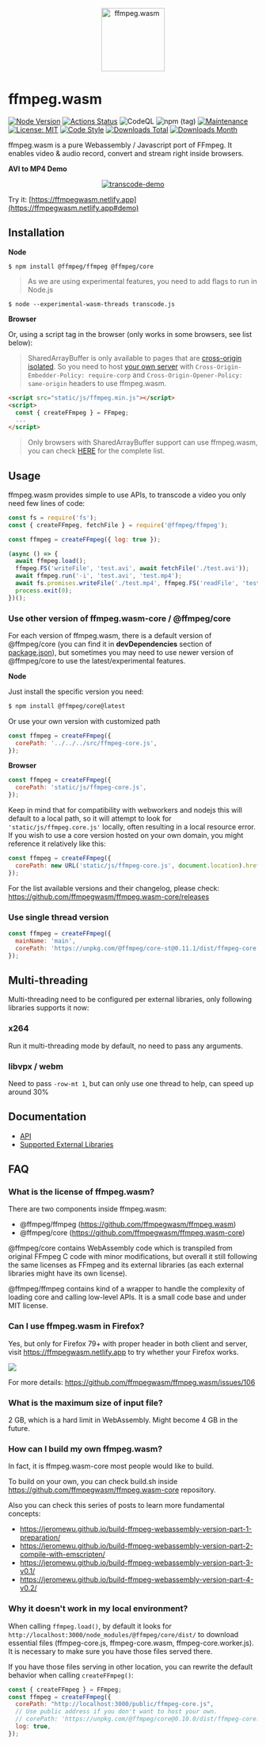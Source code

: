 <p align="center">
  <a href="#">
    <img alt="ffmpeg.wasm" width="128px" height="128px" src="https://github.com/ffmpegwasm/ffmpeg.wasm/raw/master/docs/images/ffmpegwasm-icon.png">
  </a>
</p>

# ffmpeg.wasm

[![Node Version](https://img.shields.io/node/v/@ffmpeg/ffmpeg.svg)](https://img.shields.io/node/v/@ffmpeg/ffmpeg.svg)
[![Actions Status](https://github.com/ffmpegwasm/ffmpeg.wasm/workflows/CI/badge.svg)](https://github.com/ffmpegwasm/ffmpeg.wasm/actions)
![CodeQL](https://github.com/ffmpegwasm/ffmpeg.wasm/workflows/CodeQL/badge.svg)
![npm (tag)](https://img.shields.io/npm/v/@ffmpeg/ffmpeg/latest)
[![Maintenance](https://img.shields.io/badge/Maintained%3F-yes-green.svg)](https://github.com/ffmpegwasm/ffmpeg.wasm/graphs/commit-activity)
[![License: MIT](https://img.shields.io/badge/License-MIT-yellow.svg)](https://opensource.org/licenses/MIT)
[![Code Style](https://badgen.net/badge/code%20style/airbnb/ff5a5f?icon=airbnb)](https://github.com/airbnb/javascript)
[![Downloads Total](https://img.shields.io/npm/dt/@ffmpeg/ffmpeg.svg)](https://www.npmjs.com/package/@ffmpeg/ffmpeg)
[![Downloads Month](https://img.shields.io/npm/dm/@ffmpeg/ffmpeg.svg)](https://www.npmjs.com/package/@ffmpeg/ffmpeg)

ffmpeg.wasm is a pure Webassembly / Javascript port of FFmpeg. It enables video & audio record, convert and stream right inside browsers.

**AVI to MP4 Demo**
<p align="center">
  <a href="#">
    <img alt="transcode-demo" src="https://github.com/ffmpegwasm/ffmpeg.wasm/raw/master/docs/images/transcode.gif">
  </a>
</p>

Try it: [https://ffmpegwasm.netlify.app](https://ffmpegwasm.netlify.app#demo)


## Installation

**Node**

```
$ npm install @ffmpeg/ffmpeg @ffmpeg/core
```

> As we are using experimental features, you need to add flags to run in Node.js

```
$ node --experimental-wasm-threads transcode.js
```

**Browser**

Or, using a script tag in the browser (only works in some browsers, see list below):

> SharedArrayBuffer is only available to pages that are [cross-origin isolated](https://developer.chrome.com/blog/enabling-shared-array-buffer/#cross-origin-isolation). So you need to host [your own server](https://github.com/ffmpegwasm/ffmpegwasm.github.io/blob/main/server/server.js) with `Cross-Origin-Embedder-Policy: require-corp` and `Cross-Origin-Opener-Policy: same-origin` headers to use ffmpeg.wasm.

```html
<script src="static/js/ffmpeg.min.js"></script>
<script>
  const { createFFmpeg } = FFmpeg;
  ...
</script>
```

> Only browsers with SharedArrayBuffer support can use ffmpeg.wasm, you can check [HERE](https://caniuse.com/sharedarraybuffer) for the complete list.

## Usage

ffmpeg.wasm provides simple to use APIs, to transcode a video you only need few lines of code:

```javascript
const fs = require('fs');
const { createFFmpeg, fetchFile } = require('@ffmpeg/ffmpeg');

const ffmpeg = createFFmpeg({ log: true });

(async () => {
  await ffmpeg.load();
  ffmpeg.FS('writeFile', 'test.avi', await fetchFile('./test.avi'));
  await ffmpeg.run('-i', 'test.avi', 'test.mp4');
  await fs.promises.writeFile('./test.mp4', ffmpeg.FS('readFile', 'test.mp4'));
  process.exit(0);
})();
```

### Use other version of ffmpeg.wasm-core / @ffmpeg/core

For each version of ffmpeg.wasm, there is a default version of @ffmpeg/core (you can find it in **devDependencies** section of [package.json](https://github.com/ffmpegwasm/ffmpeg.wasm/blob/master/package.json)), but sometimes you may need to use newer version of @ffmpeg/core to use the latest/experimental features.

**Node**

Just install the specific version you need:

```bash
$ npm install @ffmpeg/core@latest
```

Or use your own version with customized path

```javascript
const ffmpeg = createFFmpeg({
  corePath: '../../../src/ffmpeg-core.js',
});
```

**Browser**

```javascript
const ffmpeg = createFFmpeg({
  corePath: 'static/js/ffmpeg-core.js',
});
```

Keep in mind that for compatibility with webworkers and nodejs this will default to a local path, so it will attempt to look for `'static/js/ffmpeg.core.js'` locally, often resulting in a local resource error. If you wish to use a core version hosted on your own domain, you might reference it relatively like this:

```javascript
const ffmpeg = createFFmpeg({
  corePath: new URL('static/js/ffmpeg-core.js', document.location).href,
});
```

For the list available versions and their changelog, please check: https://github.com/ffmpegwasm/ffmpeg.wasm-core/releases

### Use single thread version

```javascript
const ffmpeg = createFFmpeg({
  mainName: 'main',
  corePath: 'https://unpkg.com/@ffmpeg/core-st@0.11.1/dist/ffmpeg-core.js',
});
```

## Multi-threading

Multi-threading need to be configured per external libraries, only following libraries supports it now:

### x264

Run it multi-threading mode by default, no need to pass any arguments.

### libvpx / webm

Need to pass `-row-mt 1`, but can only use one thread to help, can speed up around 30%

## Documentation

- [API](https://github.com/ffmpegwasm/ffmpeg.wasm/blob/master/docs/api.md)
- [Supported External Libraries](https://github.com/ffmpegwasm/ffmpeg.wasm-core#configuration)

## FAQ

### What is the license of ffmpeg.wasm?

There are two components inside ffmpeg.wasm:

- @ffmpeg/ffmpeg (https://github.com/ffmpegwasm/ffmpeg.wasm)
- @ffmpeg/core (https://github.com/ffmpegwasm/ffmpeg.wasm-core)

@ffmpeg/core contains WebAssembly code which is transpiled from original FFmpeg C code with minor modifications, but overall it still following the same licenses as FFmpeg and its external libraries (as each external libraries might have its own license).

@ffmpeg/ffmpeg contains kind of a wrapper to handle the complexity of loading core and calling low-level APIs. It is a small code base and under MIT license.

### Can I use ffmpeg.wasm in Firefox?

Yes, but only for Firefox 79+ with proper header in both client and server, visit https://ffmpegwasm.netlify.app to try whether your Firefox works.

![](https://user-images.githubusercontent.com/5723124/98955802-4cb20c80-253a-11eb-8f16-ce0298720a2a.png)

For more details: https://github.com/ffmpegwasm/ffmpeg.wasm/issues/106

### What is the maximum size of input file?

2 GB, which is a hard limit in WebAssembly. Might become 4 GB in the future.

### How can I build my own ffmpeg.wasm?

In fact, it is ffmpeg.wasm-core most people would like to build.

To build on your own, you can check build.sh inside https://github.com/ffmpegwasm/ffmpeg.wasm-core repository.

Also you can check this series of posts to learn more fundamental concepts:

- https://jeromewu.github.io/build-ffmpeg-webassembly-version-part-1-preparation/
- https://jeromewu.github.io/build-ffmpeg-webassembly-version-part-2-compile-with-emscripten/
- https://jeromewu.github.io/build-ffmpeg-webassembly-version-part-3-v0.1/
- https://jeromewu.github.io/build-ffmpeg-webassembly-version-part-4-v0.2/

### Why it doesn't work in my local environment?

When calling `ffmpeg.load()`, by default it looks for `http://localhost:3000/node_modules/@ffmpeg/core/dist/` to download essential files (ffmpeg-core.js, ffmpeg-core.wasm, ffmpeg-core.worker.js). It is necessary to make sure you have those files served there.

If you have those files serving in other location, you can rewrite the default behavior when calling `createFFmpeg()`:

```javascript
const { createFFmpeg } = FFmpeg;
const ffmpeg = createFFmpeg({
  corePath: "http://localhost:3000/public/ffmpeg-core.js",
  // Use public address if you don't want to host your own.
  // corePath: 'https://unpkg.com/@ffmpeg/core@0.10.0/dist/ffmpeg-core.js'
  log: true,
});
```
